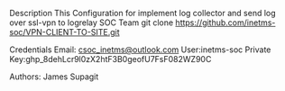 Description
This Configuration for implement log collector and send log over ssl-vpn to logrelay SOC Team
git clone https://github.com/inetms-soc/VPN-CLIENT-TO-SITE.git


Credentials
Email: csoc_inetms@outlook.com
User:inetms-soc
Private Key: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

Authors: James Supagit